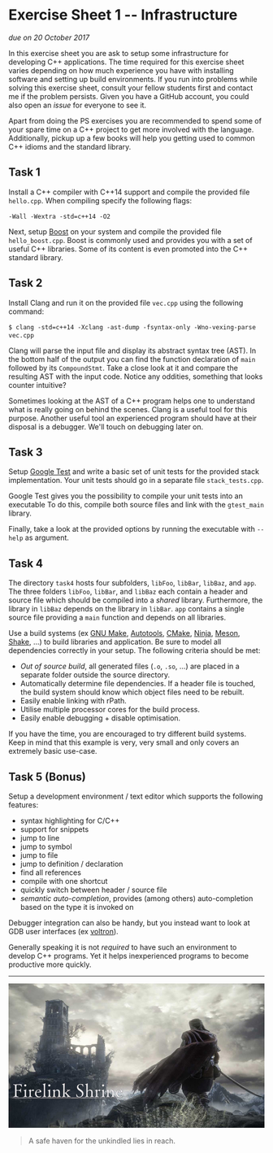 # Exercise Sheet 1 -- Infrastructure

*due on 20 October 2017*

In this exercise sheet you are ask to setup some infrastructure for developing C++ applications.
The time required for this exercise sheet varies depending on how much experience you have with installing software and setting up build environments.
If you run into problems while solving this exercise sheet, consult your fellow students first and contact me if the problem persists.
Given you have a GitHub account, you could also open an *issue* for everyone to see it.

Apart from doing the PS exercises you are recommended to spend some of your spare time on a C++ project to get more involved with the language.
Additionally, pickup up a few books will help you getting used to common C++ idioms and the standard library.

## Task 1

Install a C++ compiler with C++14 support and compile the provided file `hello.cpp`.
When compiling specify the following flags:

    -Wall -Wextra -std=c++14 -O2

Next, setup [Boost] on your system and compile the provided file `hello_boost.cpp`.
Boost is commonly used and provides you with a set of useful C++ libraries.
Some of its content is even promoted into the C++ standard library.

[Boost]: http://www.boost.org/

## Task 2

Install Clang and run it on the provided file `vec.cpp` using the following command:

    $ clang -std=c++14 -Xclang -ast-dump -fsyntax-only -Wno-vexing-parse vec.cpp

Clang will parse the input file and display its abstract syntax tree (AST).
In the bottom half of the output you can find the function declaration of `main` followed by its `CompoundStmt`.
Take a close look at it and compare the resulting AST with the input code.
Notice any oddities, something that looks counter intuitive?

Sometimes looking at the AST of a C++ program helps one to understand what is really going on behind the scenes.
Clang is a useful tool for this purpose.
Another useful tool an experienced program should have at their disposal is a debugger.
We'll touch on debugging later on.

## Task 3

Setup [Google Test] and write a basic set of unit tests for the provided stack implementation.
Your unit tests should go in a separate file `stack_tests.cpp`.

[Google Test]: (https://github.com/google/googletest)

Google Test gives you the possibility to compile your unit tests into an executable
To do this, compile both source files and link with the `gtest_main` library.

Finally, take a look at the provided options by running the executable with `--help` as argument.

## Task 4

The directory `task4` hosts four subfolders, `libFoo`, `libBar`, `libBaz`, and `app`.
The three folders `libFoo`, `libBar`, and `libBaz` each contain a header and source file which should be compiled into a *shared* library.
Furthermore, the library in `libBaz` depends on the library in `libBar`.
`app` contains a single source file providing a `main` function and depends on all libraries.

Use a build systems (ex [GNU Make], [Autotools], [CMake], [Ninja], [Meson], [Shake], ...) to build libraries and application.
Be sure to model all dependencies correctly in your setup.
The following criteria should be met:

[GNU Make]: https://www.gnu.org/software/make/
[Autotools]: https://www.gnu.org/software/automake/manual/html_node/Autotools-Introduction.html
[CMake]: https://cmake.org/
[Ninja]: https://ninja-build.org/
[Meson]: http://mesonbuild.com/
[Shake]: http://shakebuild.com/

- *Out of source build*, all generated files (`.o`, `.so`, ...) are placed in a separate folder outside the source directory.
- Automatically determine file dependencies.
  If a header file is touched, the build system should know which object files need to be rebuilt.
- Easily enable linking with rPath.
- Utilise multiple processor cores for the build process.
- Easily enable debugging + disable optimisation.

If you have the time, you are encouraged to try different build systems.
Keep in mind that this example is very, very small and only covers an extremely basic use-case.

## Task 5 (Bonus)

Setup a development environment / text editor which supports the following features:

- syntax highlighting for C/C++
- support for snippets
- jump to line
- jump to symbol
- jump to file
- jump to definition / declaration
- find all references
- compile with one shortcut
- quickly switch between header / source file
- *semantic auto-completion*, provides (among others) auto-completion based on the type it is invoked on

Debugger integration can also be handy, but you instead want to look at GDB user interfaces (ex [voltron]).

[voltron]: https://github.com/snare/voltron

Generally speaking it is not *required* to have such an environment to develop C++ programs.
Yet it helps inexperienced programs to become productive more quickly.

- - - - - - - - - - - - - - - - - - - - - - - - - - - - - - - - - - - - - - - -

![Firelink Shrine](../gfx/firelink_shrine.jpg)

> A safe haven for the unkindled lies in reach.
